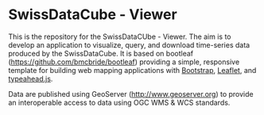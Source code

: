 # SwissDataCube - Viewer
This is the repository for the SwissDataCUbe - Viewer.
The aim is to develop an application to visualize, query, and download time-series data produced by the SwissDataCube.
It is based on bootleaf (https://github.com/bmcbride/bootleaf) providing a simple, responsive template for building web mapping applications with [Bootstrap](http://getbootstrap.com/), [Leaflet](http://leafletjs.com/), and [typeahead.js](http://twitter.github.io/typeahead.js/).

Data are published using GeoServer (http://www.geoserver.org) to provide an interoperable access to data using OGC WMS & WCS standards.

